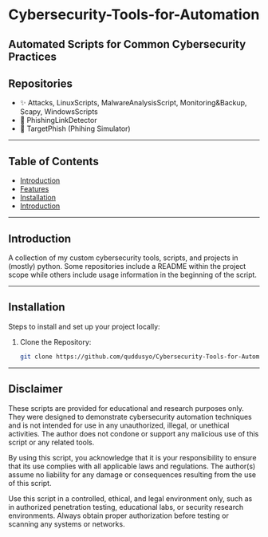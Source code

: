 # Cybersecurity-Tools-for-Automation
Automated Scripts for Common Cybersecurity Practices
---

## Repositories
- ✨ Attacks, LinuxScripts, MalwareAnalysisScript, Monitoring&Backup, Scapy, WindowsScripts
- 🔐 PhishingLinkDetector
- 🌟 TargetPhish (Phihing Simulator)

---

## Table of Contents
- [Introduction](#introduction)
- [Features](#features)
- [Installation](#installation)
- [Introduction](#disclaimer)

---

## Introduction
A collection of my custom cybersecurity tools, scripts, and projects in (mostly) python.
Some repositories include a README within the project scope while others include usage information 
in the beginning of the script.

---

## Installation
Steps to install and set up your project locally:

1. Clone the Repository:
   ```bash
   git clone https://github.com/quddusyo/Cybersecurity-Tools-for-Automation.git

---

## Disclaimer
These scripts are provided for educational and research purposes only. They were designed to demonstrate cybersecurity automation techniques and is not intended for use in any unauthorized, illegal, or unethical activities. The author does not condone or support any malicious use of this script or any related tools.

By using this script, you acknowledge that it is your responsibility to ensure that its use complies with all applicable laws and regulations. The author(s) assume no liability for any damage or consequences resulting from the use of this script.

Use this script in a controlled, ethical, and legal environment only, such as in authorized penetration testing, educational labs, or security research environments. Always obtain proper authorization before testing or scanning any systems or networks.
